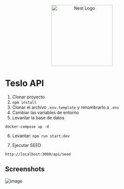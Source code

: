 <p align="center">
  <a href="http://nestjs.com/" target="blank"><img src="https://nestjs.com/img/logo-small.svg" width="200" alt="Nest Logo" /></a>
</p>

# Teslo API

1. Clonar proyecto
2. `npm install`
3. Clonar el archivo `.env.template` y renombrarlo a `.env`
4. Cambiar las variables de entorno
5. Levantar la base de datos

```
docker-compose up -d
```

6. Levantar: `npm run start:dev`

7. Ejecutar SEED

```
http://localhost:3000/api/seed
```

## Screenshots

![image](https://user-images.githubusercontent.com/55930935/184145372-85d0a3d3-c114-482a-83c3-50a0cc9b3b84.png)
